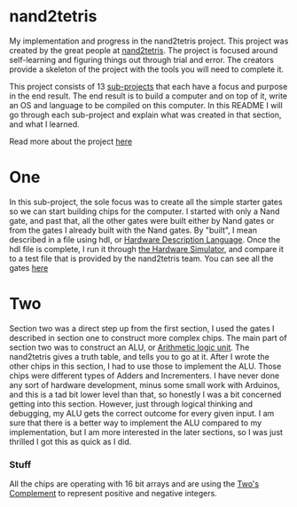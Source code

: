 # nand2tetris
My implementation and progress in the nand2tetris project. This project was created by the great people at [nand2tetris](https://www.nand2tetris.org/copy-of-about). The project is focused around self-learning and figuring things out through trial and error. The creators provide a skeleton of the project with the tools you will need to complete it.

This project consists of 13 [sub-projects](./projects/) that each have a focus and purpose in the end result. The end result is to build a computer and on top of it, write an OS and language to be compiled on this computer. In this README I will go through each sub-project and explain what was created in that section, and what I learned.

Read more about the project [here](https://www.nand2tetris.org)


# One
In this sub-project, the sole focus was to create all the simple starter gates so we can start building chips for the computer. I started with only a Nand gate, and past that, all the other gates were built either by Nand gates or from the gates I already built with the Nand gates. By "built", I mean described in a file using hdl, or [Hardware Description Language](https://en.wikipedia.org/wiki/Hardware_description_language). Once the hdl file is complete, I run it through [the Hardware Simulator](./tools/HardwareSimulator.sh), and compare it to a test file that is provided by the nand2tetris team. You can see all the gates [here](./projects/01)


# Two
Section two was a direct step up from the first section, I used the gates I described in section one to construct more complex chips. The main part of section two was to construct an ALU, or [Arithmetic logic unit](https://en.wikipedia.org/wiki/Arithmetic_logic_unit). The nand2tetris gives a truth table, and tells you to go at it. After I wrote the other chips in this section, I had to use those to implement the ALU. Those chips were different types of Adders and Incrementers. I have never done any sort of hardware development, minus some small work with Arduinos, and this is a tad bit lower level than that, so honestly I was a bit concerned getting into this section. However, just through logical thinking and debugging, my ALU gets the correct outcome for every given input. I am sure that there is a better way to implement the ALU compared to my implementation, but I am more interested in the later sections, so I was just thrilled I got this as quick as I did.

### Stuff
All the chips are operating with 16 bit arrays and are using the [Two's Complement](https://en.wikipedia.org/wiki/Two%27s_complement) to represent positive and negative integers.
